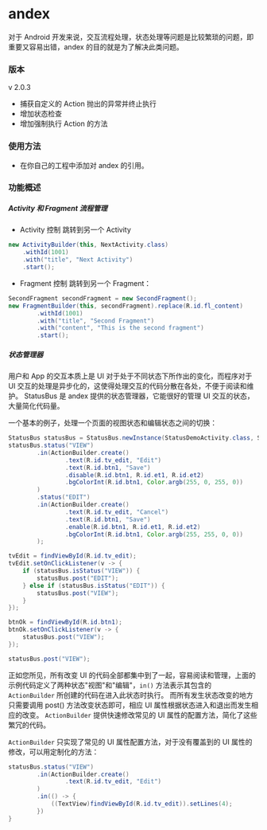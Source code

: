 andex
=====


对于 Android 开发来说，交互流程处理，状态处理等问题是比较繁琐的问题，即重要又容易出错，andex 的目的就是为了解决此类问题。


### 版本
v 2.0.3
* 捕获自定义的 Action 抛出的异常并终止执行
* 增加状态检查
* 增加强制执行 Action 的方法

### 使用方法

* 在你自己的工程中添加对 andex 的引用。


### 功能概述

##### Activity 和 Fragment 流程管理

* Activity 控制
跳转到另一个 Activity

```java
new ActivityBuilder(this, NextActivity.class)
    .withId(1001)
    .with("title", "Next Activity")
    .start();
```


* Fragment 控制
跳转到另一个 Fragment：

```java
SecondFragment secondFragment = new SecondFragment();
new FragmentBuilder(this, secondFragment).replace(R.id.fl_content)
        .withId(1001)
        .with("title", "Second Fragment")
        .with("content", "This is the second fragment")
        .start();
```


##### 状态管理器

用户和 App 的交互本质上是 UI 对于处于不同状态下所作出的变化，而程序对于 UI 交互的处理是异步化的，这使得处理交互的代码分散在各处，不便于阅读和维护。
StatusBus 是 andex 提供的状态管理器，它能很好的管理 UI 交互的状态，大量简化代码量。

一个基本的例子，处理一个页面的视图状态和编辑状态之间的切换：
```java
StatusBus statusBus = StatusBus.newInstance(StatusDemoActivity.class, StatusDemoActivity.this, getWindow().getDecorView());
statusBus.status("VIEW")
        .in(ActionBuilder.create()
                .text(R.id.tv_edit, "Edit")
                .text(R.id.btn1, "Save")
                .disable(R.id.btn1, R.id.et1, R.id.et2)
                .bgColorInt(R.id.btn1, Color.argb(255, 0, 255, 0))
        )
        .status("EDIT")
        .in(ActionBuilder.create()
                .text(R.id.tv_edit, "Cancel")
                .text(R.id.btn1, "Save")
                .enable(R.id.btn1, R.id.et1, R.id.et2)
                .bgColorInt(R.id.btn1, Color.argb(255, 255, 0, 0))
        );

tvEdit = findViewById(R.id.tv_edit);
tvEdit.setOnClickListener(v -> {
    if (statusBus.isStatus("VIEW")) {
        statusBus.post("EDIT");
    } else if (statusBus.isStatus("EDIT")) {
        statusBus.post("VIEW");
    }
});

btnOk = findViewById(R.id.btn1);
btnOk.setOnClickListener(v -> {
    statusBus.post("VIEW");
});

statusBus.post("VIEW");
```

正如您所见，所有改变 UI 的代码全部都集中到了一起，容易阅读和管理，上面的示例代码定义了两种状态"视图"和"编辑"，`in()` 方法表示其包含的 `ActionBuilder` 所创建的代码在进入此状态时执行。
而所有发生状态改变的地方只需要调用 post() 方法改变状态即可，相应 UI 属性根据状态进入和退出而发生相应的改变。
 `ActionBuilder` 提供快速修改常见的 UI 属性的配置方法，简化了这些繁冗的代码。

`ActionBuilder` 只实现了常见的 UI 属性配置方法，对于没有覆盖到的 UI 属性的修改，可以用定制化的方法：

```java
statusBus.status("VIEW")
        .in(ActionBuilder.create()
                .text(R.id.tv_edit, "Edit")
        )
        .in(() -> {
            ((TextView)findViewById(R.id.tv_edit)).setLines(4);
        })  
}
```

